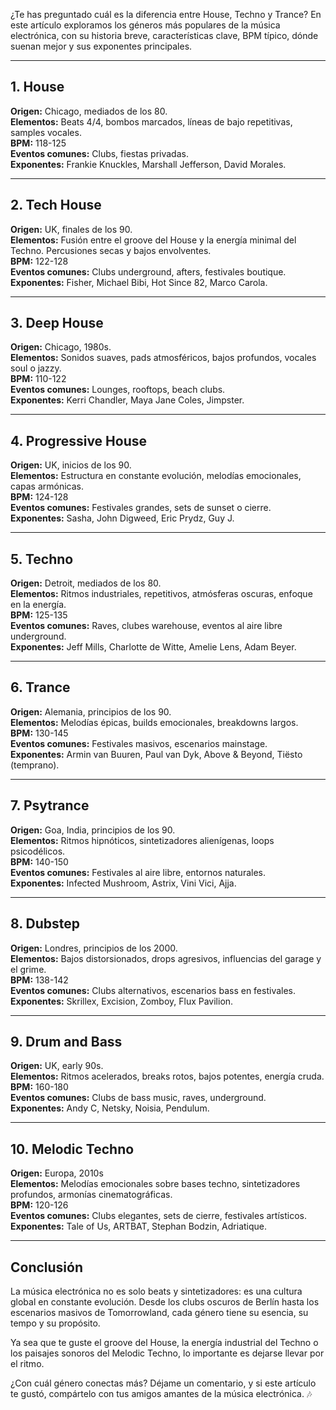¿Te has preguntado cuál es la diferencia entre House, Techno y Trance? En este artículo exploramos los géneros más populares de la música electrónica, con su historia breve, características clave, BPM típico, dónde suenan mejor y sus exponentes principales.

---

## 1. House

**Origen:** Chicago, mediados de los 80.  
**Elementos:** Beats 4/4, bombos marcados, líneas de bajo repetitivas, samples vocales.  
**BPM:** 118-125  
**Eventos comunes:** Clubs, fiestas privadas.  
**Exponentes:** Frankie Knuckles, Marshall Jefferson, David Morales.

---

## 2. Tech House

**Origen:** UK, finales de los 90.  
**Elementos:** Fusión entre el groove del House y la energía minimal del Techno. Percusiones secas y bajos envolventes.  
**BPM:** 122-128  
**Eventos comunes:** Clubs underground, afters, festivales boutique.  
**Exponentes:** Fisher, Michael Bibi, Hot Since 82, Marco Carola.

---

## 3. Deep House

**Origen:** Chicago, 1980s.  
**Elementos:** Sonidos suaves, pads atmosféricos, bajos profundos, vocales soul o jazzy.  
**BPM:** 110-122  
**Eventos comunes:** Lounges, rooftops, beach clubs.  
**Exponentes:** Kerri Chandler, Maya Jane Coles, Jimpster.

---

## 4. Progressive House

**Origen:** UK, inicios de los 90.  
**Elementos:** Estructura en constante evolución, melodías emocionales, capas armónicas.  
**BPM:** 124-128  
**Eventos comunes:** Festivales grandes, sets de sunset o cierre.  
**Exponentes:** Sasha, John Digweed, Eric Prydz, Guy J.

---

## 5. Techno

**Origen:** Detroit, mediados de los 80.  
**Elementos:** Ritmos industriales, repetitivos, atmósferas oscuras, enfoque en la energía.  
**BPM:** 125-135  
**Eventos comunes:** Raves, clubes warehouse, eventos al aire libre underground.  
**Exponentes:** Jeff Mills, Charlotte de Witte, Amelie Lens, Adam Beyer.

---

## 6. Trance

**Origen:** Alemania, principios de los 90.  
**Elementos:** Melodías épicas, builds emocionales, breakdowns largos.  
**BPM:** 130-145  
**Eventos comunes:** Festivales masivos, escenarios mainstage.  
**Exponentes:** Armin van Buuren, Paul van Dyk, Above & Beyond, Tiësto (temprano).

---

## 7. Psytrance

**Origen:** Goa, India, principios de los 90.  
**Elementos:** Ritmos hipnóticos, sintetizadores alienígenas, loops psicodélicos.  
**BPM:** 140-150  
**Eventos comunes:** Festivales al aire libre, entornos naturales.  
**Exponentes:** Infected Mushroom, Astrix, Vini Vici, Ajja.

---

## 8. Dubstep

**Origen:** Londres, principios de los 2000.  
**Elementos:** Bajos distorsionados, drops agresivos, influencias del garage y el grime.  
**BPM:** 138-142  
**Eventos comunes:** Clubs alternativos, escenarios bass en festivales.  
**Exponentes:** Skrillex, Excision, Zomboy, Flux Pavilion.

---

## 9. Drum and Bass

**Origen:** UK, early 90s.  
**Elementos:** Ritmos acelerados, breaks rotos, bajos potentes, energía cruda.  
**BPM:** 160-180  
**Eventos comunes:** Clubs de bass music, raves, underground.  
**Exponentes:** Andy C, Netsky, Noisia, Pendulum.

---

## 10. Melodic Techno

**Origen:** Europa, 2010s  
**Elementos:** Melodías emocionales sobre bases techno, sintetizadores profundos, armonías cinematográficas.  
**BPM:** 120-126  
**Eventos comunes:** Clubs elegantes, sets de cierre, festivales artísticos.  
**Exponentes:** Tale of Us, ARTBAT, Stephan Bodzin, Adriatique.

---

## Conclusión

La música electrónica no es solo beats y sintetizadores: es una cultura global en constante evolución. Desde los clubs oscuros de Berlín hasta los escenarios masivos de Tomorrowland, cada género tiene su esencia, su tempo y su propósito.

Ya sea que te guste el groove del House, la energía industrial del Techno o los paisajes sonoros del Melodic Techno, lo importante es dejarse llevar por el ritmo.

¿Con cuál género conectas más? Déjame un comentario, y si este artículo te gustó, compártelo con tus amigos amantes de la música electrónica. 🎶